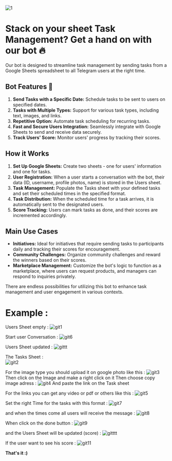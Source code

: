 ![1](https://github.com/HassanDev13/factory/assets/48941486/8304ba0b-af52-4d36-8fee-8dd95901aee4)

# Stack on your sheet Task Management? Get a hand on with our bot 🔥

Our bot is designed to streamline task management by sending tasks from a Google Sheets spreadsheet to all Telegram users at the right time.

## Bot Features 🤖

1) **Send Tasks with a Specific Date:** Schedule tasks to be sent to users on specified dates.
2) **Tasks with Multiple Types:** Support for various task types, including text, images, and links.
3) **Repetitive Option:** Automate task scheduling for recurring tasks.
4) **Fast and Secure Users Integration:** Seamlessly integrate with Google Sheets to send and receive data securely.
5) **Track Users' Score:** Monitor users' progress by tracking their scores.

## How it Works

1. **Set Up Google Sheets:** Create two sheets - one for users' information and one for tasks.
2. **User Registration:** When a user starts a conversation with the bot, their data (ID, username, profile photos, name) is stored in the Users sheet.
3. **Task Management:** Populate the Tasks sheet with your defined tasks and set their scheduled times in the specified format.
4. **Task Distribution:** When the scheduled time for a task arrives, it is automatically sent to the designated users.
5. **Score Tracking:** Users can mark tasks as done, and their scores are incremented accordingly.

## Main Use Cases

- **Initiatives:** Ideal for initiatives that require sending tasks to participants daily and tracking their scores for encouragement.
- **Community Challenges:** Organize community challenges and reward the winners based on their scores.
- **Marketplace Management:** Customize the bot's logic to function as a marketplace, where users can request products, and managers can respond to inquiries privately.

There are endless possibilities for utilizing this bot to enhance task management and user engagement in various contexts.

# Example :

Users Sheet empty : ![git1](https://github.com/Abdessamed2002/sheet-bot/assets/157251900/a2d7fcf4-ad34-4481-a5ff-3878ffc3ab4a)

Start user Conversation : ![git6](https://github.com/Abdessamed2002/sheet-bot/assets/157251900/da302472-3650-410f-83de-97584372bf80)

Users Sheet updated : ![gittt](https://github.com/Abdessamed2002/sheet-bot/assets/157251900/c87a0b05-bfb3-4e35-bf46-957d72ac4368)

The Tasks Sheet :      
![git2](https://github.com/Abdessamed2002/sheet-bot/assets/157251900/093d3465-c34d-4b68-940e-7836a81e8e94)

For the image type you should upload it on google photo like this : ![git3](https://github.com/Abdessamed2002/sheet-bot/assets/157251900/088e621e-7554-4c96-9ea0-c550e2f9b5fd)
Then click on the Image and make a right click on it Then choose copy image adress : ![git4](https://github.com/Abdessamed2002/sheet-bot/assets/157251900/2760a70b-af9d-4f78-83d1-a1b326de61c9)
And paste the link on the Task sheet

For the links you can get any video or pdf or others like this : ![git5](https://github.com/Abdessamed2002/sheet-bot/assets/157251900/84ea80e8-c253-4090-867c-79157a36fe0e)

Set the right Time for the tasks with this format : ![git7](https://github.com/Abdessamed2002/sheet-bot/assets/157251900/9ca977f0-5168-4a50-925f-5875dfb30618)

and when the times come all users will receive the message : ![git8](https://github.com/Abdessamed2002/sheet-bot/assets/157251900/dffaab75-cc2a-4db9-b7f1-9203a3d86e2b)

When click on the done button : ![git9](https://github.com/Abdessamed2002/sheet-bot/assets/157251900/711fd0ea-f864-43a3-b747-77f7366766ec)

and the Users Sheet will be updated (score) : ![gitttt](https://github.com/Abdessamed2002/sheet-bot/assets/157251900/ba9096d2-2fce-4b75-8ce7-c8904344d67a)

If the user want to see his score : ![git11](https://github.com/Abdessamed2002/sheet-bot/assets/157251900/48f84c65-e054-40fd-929f-8d6b721f09ab)

**That's it :)**







